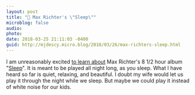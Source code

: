 ```yaml
---
layout: post
title: "🎵 Max Richter's \"Sleep\""
microblog: false
audio: 
photo: 
date: 2018-03-25 21:11:03 -0400
guid: http://mjdescy.micro.blog/2018/03/26/max-richters-sleep.html
---
```

I am unreasonably excited [to learn about](https://kottke.org/18/03/max-richters-sleep-an-8-hour-album-designed-to-be-listened-to-while-you-sleep) Max Richter's 8 1/2 hour album "[Sleep](https://itunes.apple.com/us/album/sleep/1358135251)". It is meant to be played all night long, as you sleep. What I have heard so far is quiet, relaxing, and beautiful. I doubt my wife would let us play it through the night while we sleep. But maybe we could play it instead of white noise for our kids.
